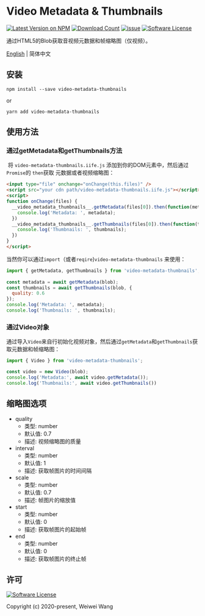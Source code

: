 # **Video Metadata & Thumbnails**

[![Latest Version on NPM](https://img.shields.io/npm/v/video-metadata-thumbnails.svg?style=flat-square)](https://npmjs.com/package/video-metadata-thumbnails)
[![Download Count](https://img.shields.io/npm/dt/video-metadata-thumbnails.svg)](https://www.npmjs.com/package/video-metadata-thumbnails)
[![issue](https://img.shields.io/badge/bug-issue-red.svg)](https://github.com/wangweiwei/video-metadata-thumbnails/issues)
[![Software License](https://img.shields.io/badge/license-MIT-brightgreen.svg?style=flat-square)](https://github.com/wangweiwei/video-metadata-thumbnails/blob/master/LICENSE)

通过HTML5的Blob获取音视频元数据和帧缩略图（仅视频）。

[English](https://github.com/wangweiwei/video-metadata-thumbnails/blob/master/README.md) | 简体中文

## **安装**

```shell
npm install --save video-metadata-thumbnails
```

or

```
yarn add video-metadata-thumbnails
```

## **使用方法**

### 通过getMetadata和getThumbnails方法

​	将 `video-metadata-thumbnails.iife.js` 添加到你的DOM元素中，然后通过`Promise`的 `then`获取 元数据或者视频缩略图：

```html
<input type="file" onchange="onChange(this.files)" />
<script src="your cdn path/video-metadata-thumbnails.iife.js"></script>
<script>
function onChange(files) {
  __video_metadata_thumbnails__.getMetadata(files[0]).then(function(metadata) {
    console.log('Metadata: ', metadata);
  })
  __video_metadata_thumbnails__.getThumbnails(files[0]).then(function(thumbnails) {
    console.log('Thumbnails: ', thumbnails);
  })
}
</script>
```

​	当然你可以通过`import`（或者`reqire`)`video-metadata-thumbnails` 来使用：

```javascript
import { getMetadata, getThumbnails } from 'video-metadata-thumbnails';
  
const metadata = await getMetadata(blob);
const thumbnails = await getThumbnails(blob, {
  quality: 0.6
});
console.log('Metadata: ', metadata);
console.log('Thumbnails: ', thumbnails);
```

### 通过Video对象

​	通过导入`Video`来自行初始化视频对象，然后通过`getMetadata`和`getThumbnails`获取元数据和帧缩略图：

```      javascript
import { Video } from 'video-metadata-thumbnails';

const video = new Video(blob);
console.log('Metadata:', await video.getMetadata());
console.log('Thumbnails:', await video.getThumbnails())
```

## **缩略图选项**

* quality
  * 类型: number
  * 默认值: 0.7
  * 描述: 视频缩略图的质量
* interval
  * 类型: number
  * 默认值: 1
  * 描述: 获取帧图片的时间间隔
* scale
  * 类型: number
  * 默认值: 0.7
  * 描述: 帧图片的缩放值
* start
  * 类型: number
  * 默认值: 0
  * 描述: 获取帧图片的起始帧
* end
  * 类型: number
  * 默认值: 0
  * 描述: 获取帧图片的终止帧

## **许可**

[![Software License](https://img.shields.io/badge/license-MIT-brightgreen.svg?style=flat-square)](https://github.com/wangweiwei/video-metadata-thumbnails/blob/master/LICENSE)

Copyright (c) 2020-present, Weiwei Wang 